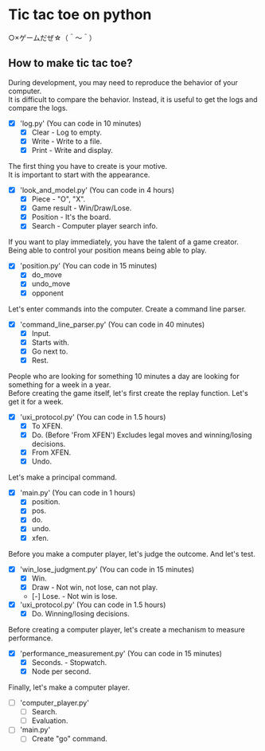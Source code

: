 # Tic tac toe on python

○×ゲームだぜ☆（＾～＾）  

## How to make tic tac toe?

During development, you may need to reproduce the behavior of your computer.  
It is difficult to compare the behavior. Instead, it is useful to get the logs and compare the logs.  

* [x] 'log.py' (You can code in 10 minutes)
  * [x] Clear - Log to empty.
  * [x] Write - Write to a file.
  * [x] Print - Write and display.

The first thing you have to create is your motive.  
It is important to start with the appearance.  

* [x] 'look_and_model.py' (You can code in 4 hours)
  * [x] Piece - "O", "X".
  * [x] Game result - Win/Draw/Lose.
  * [x] Position - It's the board.
  * [x] Search - Computer player search info.

If you want to play immediately, you have the talent of a game creator.  
Being able to control your position means being able to play.  

* [x] 'position.py' (You can code in 15 minutes)
  * [x] do_move
  * [x] undo_move
  * [x] opponent

Let's enter commands into the computer. Create a command line parser.  

* [x] 'command_line_parser.py' (You can code in 40 minutes)
  * [x] Input.
  * [x] Starts with.
  * [x] Go next to.
  * [x] Rest.

People who are looking for something 10 minutes a day are looking for something for a week in a year.  
Before creating the game itself, let's first create the replay function. Let's get it for a week.  

* [x] 'uxi_protocol.py' (You can code in 1.5 hours)
  * [x] To XFEN.
  * [x] Do. (Before 'From XFEN') Excludes legal moves and winning/losing decisions.
  * [x] From XFEN.
  * [x] Undo.

Let's make a principal command.  

* [x] 'main.py' (You can code in 1 hours)
  * [x] position.
  * [x] pos.
  * [x] do.
  * [x] undo.
  * [x] xfen.

Before you make a computer player, let's judge the outcome. And let's test.  

* [x] 'win_lose_judgment.py' (You can code in 15 minutes)
  * [x] Win.
  * [x] Draw - Not win, not lose, can not play.
  * [-] Lose. - Not win is lose.
* [x] 'uxi_protocol.py' (You can code in 1.5 hours)
  * [x] Do. Winning/losing decisions.

Before creating a computer player, let's create a mechanism to measure performance.  

* [x] 'performance_measurement.py' (You can code in 15 minutes)
  * [x] Seconds. - Stopwatch.
  * [x] Node per second.

Finally, let's make a computer player.  

* [ ] 'computer_player.py'
  * [ ] Search.
  * [ ] Evaluation.
* [ ] 'main.py'
  * [ ] Create "go" command.
